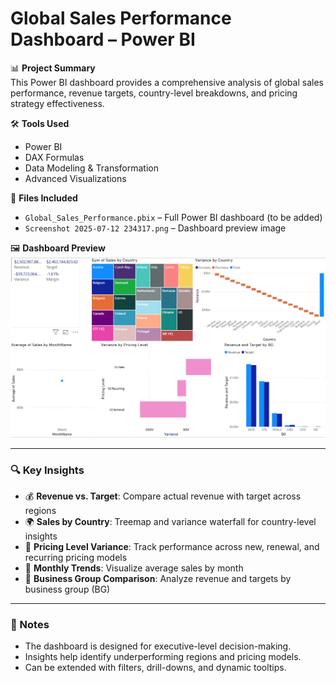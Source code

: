 # Global Sales Performance Dashboard – Power BI

📊 **Project Summary**  
This Power BI dashboard provides a comprehensive analysis of global sales performance, revenue targets, country-level breakdowns, and pricing strategy effectiveness.

🛠️ **Tools Used**  
- Power BI  
- DAX Formulas  
- Data Modeling & Transformation  
- Advanced Visualizations

📁 **Files Included**  
- `Global_Sales_Performance.pbix` – Full Power BI dashboard (to be added)  
- `Screenshot 2025-07-12 234317.png` – Dashboard preview image

🖼️ **Dashboard Preview**  
![Dashboard Screenshot](Screenshot%202025-07-12%20234317.png)

---

### 🔍 Key Insights

- 💰 **Revenue vs. Target**: Compare actual revenue with target across regions  
- 🌍 **Sales by Country**: Treemap and variance waterfall for country-level insights  
- 🧾 **Pricing Level Variance**: Track performance across new, renewal, and recurring pricing models  
- 📆 **Monthly Trends**: Visualize average sales by month  
- 🧩 **Business Group Comparison**: Analyze revenue and targets by business group (BG)

---

### 📌 Notes

- The dashboard is designed for executive-level decision-making.  
- Insights help identify underperforming regions and pricing models.  
- Can be extended with filters, drill-downs, and dynamic tooltips.

